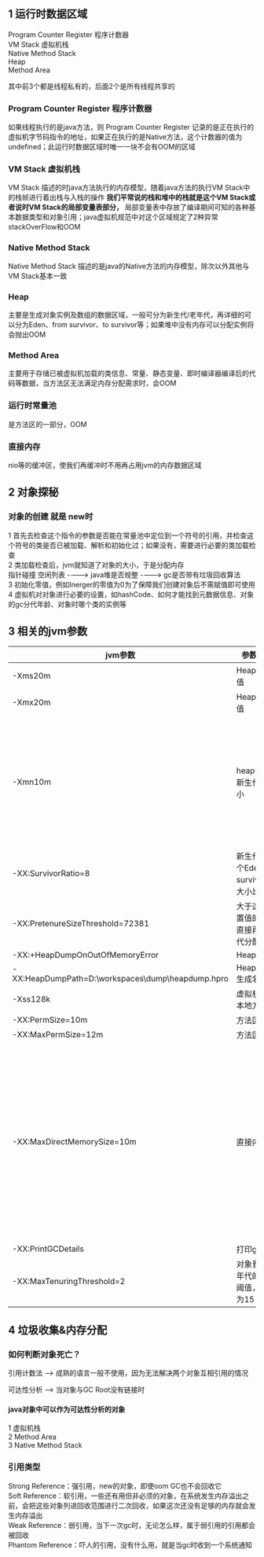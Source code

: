 ## 1 运行时数据区域

Program Counter Register 程序计数器  
VM Stack 虚拟机栈  
Native Method Stack  
Heap  
Method Area  

其中前3个都是线程私有的，后面2个是所有线程共享的  

### Program Counter Register 程序计数器

如果线程执行的是java方法，则 Program Counter Register 记录的是正在执行的虚拟机字节码指令的地址，如果正在执行的是Native方法，这个计数器的值为 undefined；此运行时数据区域时唯一一块不会有OOM的区域   

### VM Stack 虚拟机栈

VM Stack 描述的时java方法执行的内存模型，随着java方法的执行VM Stack中的栈帧进行着出栈与入栈的操作 **我们平常说的栈和堆中的栈就是这个VM Stack或者说时VM Stack的局部变量表部分，**
局部变量表中存放了编译期间可知的各种基本数据类型和对象引用；java虚拟机规范中对这个区域规定了2种异常 stackOverFlow和OOM

### Native Method Stack 

Native Method Stack 描述的是java的Native方法的内存模型，除次以外其他与VM Stack基本一致

### Heap

主要是生成对象实例及数组的数据区域，一般可分为新生代/老年代，再详细的可以分为Eden、from survivor、to survivor等；如果堆中没有内存可以分配实例将会抛出OOM

### Method Area

主要用于存储已被虚拟机加载的类信息、常量、静态变量、即时编译器编译后的代码等数据，当方法区无法满足内存分配需求时，会OOM

### 运行时常量池

是方法区的一部分，OOM

### 直接内存

nio等的缓冲区，使我们再缓冲时不用再占用jvm的内存数据区域

## 2 对象探秘

### 对象的创建 就是 new时

1 首先去检查这个指令的参数是否能在常量池中定位到一个符号的引用，并检查这个符号的类是否已被加载、解析和初始化过；如果没有，需要进行必要的类加载检查  
2 类加载检查后，jvm就知道了对象的大小，于是分配内存    
	指针碰撞 空闲列表 ----> java堆是否规整 ----> gc是否带有垃圾回收算法  
3 初始化零值，例如Inerger的零值为0为了保障我们创建对象后不需赋值即可使用  
4 虚拟机对对象进行必要的设置，如hashCode、如何才能找到元数据信息、对象的gc分代年龄、对象时哪个类的实例等    

## 3 相关的jvm参数

| jvm参数 | 参数作用 | 备注 |
| ------- | -------- | ---- |
| -Xms20m | Heap最小值 |
| -Xmx20m | Heap最大值 |
| -Xmn10m | heap中给新生代的大小 | 同理设置了此参数也就相当于设置老年代的大小 |
| -XX:SurvivorRatio=8 | 新生代中一个Eden与survivor的大小比为8 |
| -XX:PretenureSizeThreshold=72381 | 大于这个设置值的对象直接再老年代分配 |  
| -XX:+HeapDumpOnOutOfMemoryError | HeapDump |
| -XX:HeapDumpPath=D:\workspaces\dump\heapdump.hpro | HeapDump生成名称 |
| -Xss128k | 虚拟机栈和本地方法栈 |
| -XX:PermSize=10m | 方法区大小 |
| -XX:MaxPermSize=12m | 方法区最大 |
| -XX:MaxDirectMemorySize=10m | 直接内存 | 当不设置直接内存的jvm参数时，直接内存默认与jvm的最大堆大小一致 |
| -XX:PrintGCDetails | 打印gc日志 |
| -XX:MaxTenuringThreshold=2 | 对象晋升老年代的年龄阈值，默认为15 |

## 4 垃圾收集&内存分配

### 如何判断对象死亡？

引用计数法 --> 成熟的语言一般不使用，因为无法解决两个对象互相引用的情况  

可达性分析 --> 当对象与GC Root没有链接时  

#### java对象中可以作为可达性分析的对象
 
1 虚拟机栈  
2 Method Area  
3 Native Method Stack  

### 引用类型

Strong Reference：强引用，new的对象，即使oom GC也不会回收它  
Soft Reference：软引用，一些还有用但非必须的对象，在系统发生内存溢出之前，会把这些对象列进回收范围进行二次回收，如果这次还没有足够的内存就会发生内存溢出  
Weak Reference：弱引用，当下一次gc时，无论怎么样，属于弱引用的引用都会被回收  
Phantom Reference：吓人的引用，没有什么用，就是当gc时收到一个系统通知  














